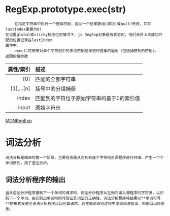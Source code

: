 # RegExp.prototype.exec(str)
        在指定字符串中执行一个搜索匹配，返回一个结果数组(成功)或null(失败，并将lastIndex重置为0)
    在设置global或sticky标志位的情况下，js RegExp对象是有状态的。他们会将上次成功匹配的位置记录在lastIndex
    属性中。
        exec()可用来对单个字符创中的多次匹配结果进行逐条的遍历（包括捕获到的匹配）。
    返回的值参数

| 属性/索引 | 描述 |
-:|:-
| [0] | 匹配的全部字符串 |
| [1],...[n] | 括号中的分组捕获 |
| index | 匹配到的字符位于原始字符串的基于0的索引值 |
| input | 原始字符串 |

[MDNRegExp](https://developer.mozilla.org/zh-CN/docs/Web/JavaScript/Reference/Global_Objects/RegExp/exec)

# 词法分析
    词法分析是编译的第一个阶段，主要任务是从左到右逐个字符地对源程序进行扫描，产生一个个单词序列，用于语法分析。
## 词法分析程序的输出
    当从语法分析程序接到下一个单词的请求时，词法分析程序从左到右读入源程序的字符流，以识别下一个单词。在识别出单词时同时验证其词法的正确性，词法分析程序将结果以**单词符号**的形式发送至语法分析程序以回应其请求，若在单词识别过程中发现词法错误，则返回出错信息。
    